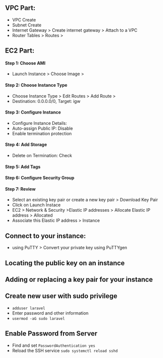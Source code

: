 ## VPC Part:
- VPC Create
- Subnet Create
- Internet Gateway > Create internet gateway > Attach to a VPC
- Router Tables > Routes >


## EC2 Part:
#### Step 1: Choose AMI
- Launch Instance > Choose Image >

#### Step 2: Choose Instance Type
- Choose Instance Type > Edit Routes > Add Route >
- Destination: 0.0.0.0/0, Target: igw

#### Step 3: Configure Instance
- Configure Instance Details:
- Auto-assign Public IP: Disable
- Enable termination protection

#### Step 4: Add Storage
- Delete on Termination: Check

#### Step 5: Add Tags

#### Step 6: Configure Security Group

#### Step 7: Review
- Select an existing key pair or create a new key pair > Download Key Pair
- Click on Launch Instace
- EC2 > Network & Security >Elastic IP addresses > Allocate Elastic IP address > Allocated
- Associate this Elastic IP address > Instance

## Connect to your instance:
- using PuTTY > Convert your private key using PuTTYgen


## Locating the public key on an instance


## Adding or replacing a key pair for your instance


## Create new user with sudo privilege
- `adduser laravel`
- Enter password and other information
- `usermod -aG sudo laravel`

## Enable Password from Server
- Find and set `PasswordAuthentication yes`
- Reload the SSH service `sudo systemctl reload sshd`
